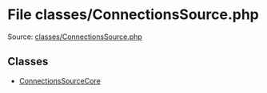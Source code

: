 File classes/ConnectionsSource.php
=========

Source: [classes/ConnectionsSource.php](https://github.com/PrestaShop/PrestaShop/blob/1.5.0.9/classes/ConnectionsSource.php)


Classes
-------

* [ConnectionsSourceCore](class.ConnectionsSourceCore.md)

